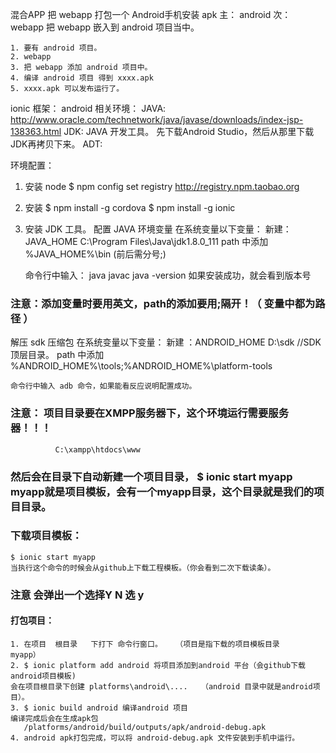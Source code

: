 

混合APP
    把 webapp 打包一个 Android手机安装 apk
    主： android 
    次： webapp
    把 webapp 嵌入到 android 项目当中。

    1. 要有 android 项目。
    2. webapp 
    3. 把 webapp 添加 android 项目中。
    4. 编译 android 项目 得到 xxxx.apk
    5. xxxx.apk 可以发布运行了。



ionic 框架：
    android 相关环境：
        JAVA:  http://www.oracle.com/technetwork/java/javase/downloads/index-jsp-138363.html
        JDK: JAVA 开发工具。              先下载Android Studio，然后从那里下载JDK再拷贝下来。
        ADT:
    
环境配置：

1. 安装 node 
     $ npm config set registry http://registry.npm.taobao.org

2. 安装
    $ npm install -g cordova 
    $ npm install -g ionic

3. 安装 JDK 工具。
配置 JAVA 环境变量
    在系统变量以下变量： 
    新建： JAVA_HOME  C:\Program Files\Java\jdk1.8.0_111
    path 中添加 %JAVA_HOME%\bin			(前后需分号;)
	

    命令行中输入： java javac java -version
	如果安装成功，就会看到版本号
	
###    注意：添加变量时要用英文，path的添加要用;隔开！（ 变量中都为路径 ）
	
	
解压 sdk 压缩包
    在系统变量以下变量：
    新建 ：ANDROID_HOME D:\sdk                //SDK顶层目录。
    path 中添加 %ANDROID_HOME%\tools;%ANDROID_HOME%\platform-tools

    命令行中输入 adb 命令，如果能看反应说明配置成功。




###    注意： 项目目录要在XMPP服务器下，这个环境运行需要服务器！！！
              C:\xampp\htdocs\www
###    然后会在目录下自动新建一个项目目录，  $ ionic start myapp   myapp就是项目模板，会有一个myapp目录，这个目录就是我们的项目目录。



###  下载项目模板：
    $ ionic start myapp
    当执行这个命令的时候会从github上下载工程模板。（你会看到二次下载读条）。

### 注意  会弹出一个选择Y  N  选  y





#### 打包项目：
    1. 在项目  根目录   下打下 命令行窗口。   （项目是指下载的项目模板目录    myapp）
    2. $ ionic platform add android 将项目添加到android 平台（会github下载android项目模板)
    会在项目根目录下创建 platforms\android\....   （android 目录中就是android项目）。
    3. $ ionic build android 编译android 项目
    编译完成后会在生成apk包
       /platforms/android/build/outputs/apk/android-debug.apk
    4. android apk打包完成，可以将 android-debug.apk 文件安装到手机中运行。
 






















